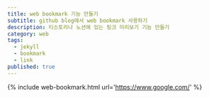 ```yaml
---
title: web bookmark 기능 만들기
subtitle: github blog에서 web bookmark 사용하기
description: 티스토리나 노션에 있는 링크 미리보기 기능 만들기
category: web
tags:
  - jekyll
  - bookmark
  - link
published: true
---
```




{% include web-bookmark.html url='https://www.google.com/' %}
